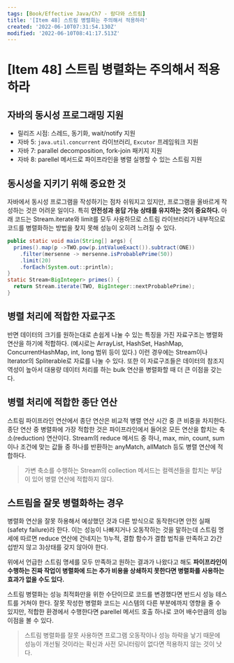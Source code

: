 ```yaml
---
tags: [Book/Effective Java/Ch7 - 람다와 스트림]
title: '[Item 48] 스트림 병렬화는 주의해서 적용하라'
created: '2022-06-10T07:31:54.130Z'
modified: '2022-06-10T08:41:17.513Z'
---
```


# [Item 48] 스트림 병렬화는 주의해서 적용하라

## 자바의 동시성 프로그래밍 지원

- 릴리즈 시점: 스레드, 동기화, wait/notify 지원
- 자바 5: `java.util.concurrent` 라이브러리, `Excutor` 프레임워크 지원
- 자바 7: parallel decomposition, fork-join 패키지 지원
- 자바 8: parellel 메서드로 파이프라인을 병렬 실행할 수 있는 스트림 지원

## 동시성을 지키기 위해 중요한 것

자바에서 동시성 프로그램을 작성하기는 점차 쉬워지고 있지만, 프로그램을 올바르게 작성하는 것은 어려운 일이다. 특히 **안전성과 응답 가능 상태를 유지하는 것이 중요하다.** 아래 코드는 Stream.iterate와 limit를 모두 사용하므로 스트림 라이브러리가 내부적으로 코드를 병렬화하는 방법을 찾지 못해 성능이 오히려 느려질 수 있다.

```java
public static void main(String[] args) {
  primes().map(p ->TWO.pow(p.intValueExact()).subtract(ONE))
    .filter(mersenne -> mersenne.isProbablePrime(50))
    .limit(20)
    .forEach(System.out::println);
}
static Stream<BigInteger> primes() {
  return Stream.iterate(TWO, BigInteger::nextProbablePrime);
}
```

## 병렬 처리에 적합한 자료구조

반면 데이터의 크기를 원하는대로 손쉽게 나눌 수 있는 특징을 가진 자료구조는 병렬화 연산을 하기에 적합하다. (예시로는 ArrayList, HashSet, HashMap, ConcurrentHashMap, int, long 범위 등이 있다.) 이런 경우에는 Stream이나 Iterator의 Spliterable로 자료를 나눌 수 있다. 또한 이 자료구조들은 데이터의 참조지역성이 높아서 대용량 데이터 처리를 하는 bulk 연산을 병렬화할 때 더 큰 이점을 갖는다.

## 병렬 처리에 적합한 종단 연산

스트림 파이프라인 연산에서 종단 연산은 비교적 병렬 연산 시간 중 큰 비중을 차지한다. 종단 연산 중 병렬화에 가장 적합한 것은 파이프라인에서 들어온 모든 연산을 합치는 축소(reduction) 연산이다. Stream의 reduce 메서드 중 하나, max, min, count, sum이나 조건에 맞는 값들 중 하나를 반환하는 anyMatch, allMatch 등도 병렬 연산에 적합하다.

> 가변 축소를 수행하는 Stream의 collection 메서드는 컬렉션들을 합치는 부담이 있어 병렬 연산에 적합하지 않다.

## 스트림을 잘못 병렬화하는 경우

병렬화 연산을 잘못 하용해서 예상했던 것과 다른 방식으로 동작한다면 안전 실패(safety failure)라 한다. 이는 성능이 나빠지거나 오동작하는 것을 말하는데 스트림 명세에 따르면 reduce 연산에 건네지는 1)누적, 결합 함수가 결합 법칙을 만족하고 2)간섭받지 않고 3)상태를 갖지 않아야 한다.

위에서 언급한 스트림 명세를 모두 만족하고 원하는 결과가 나왔다고 해도 **파이프라인이 수행하는 진짜 작업이 병렬화에 드는 추가 비용을 상쇄하지 못한다면 병렬화를 사용하는 효과가 없을 수도 있다.**

스트림 병렬화는 성능 최적화만을 위한 수단이므로 코드를 변경했다면 반드시 성능 테스트를 거쳐야 한다. 잘못 작성한 병렬화 코드는 시스템의 다른 부분에까지 영향을 줄 수 있지만, 적합한 환경에서 수행한다면 parellel 메서드 호출 하나로 코어 배수만큼의 성능 이점을 볼 수 있다. 

> 스트림 병렬화를 잘못 사용하면 프로그램 오동작이나 성능 하락을 낳기 때문에 성능이 개선될 것이라는 확신과 사전 모니터링이 없다면 적용하지 않는 것이 낫다.

